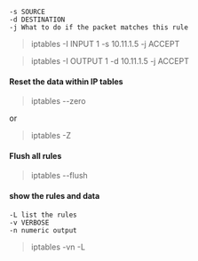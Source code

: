 
```
-s SOURCE
-d DESTINATION
-j What to do if the packet matches this rule
```

> iptables -I INPUT 1 -s 10.11.1.5 -j ACCEPT

> iptables -I OUTPUT 1 -d 10.11.1.5 -j ACCEPT



#### Reset the data within IP tables
> iptables --zero

or

> iptables -Z

#### Flush all rules
> iptables --flush

#### show the rules and data

```
-L list the rules
-v VERBOSE
-n numeric output
```

> iptables -vn -L
